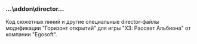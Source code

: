 ### ...\addon\director\...
Код сюжетных линий и другие специальные director-файлы модификации "Горизонт открытий" для игры "X3: Рассвет Альбиона" от компании "Egosoft".
